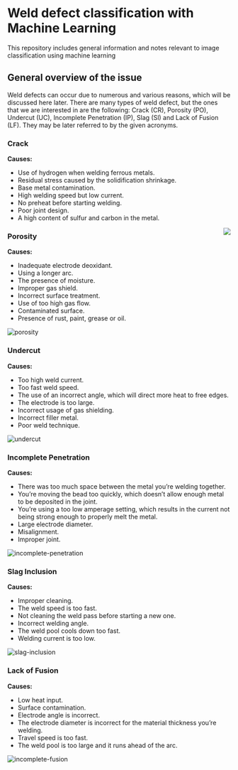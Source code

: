 # Weld defect classification with Machine Learning

This repository includes general information and notes relevant to image classification using machine learning

## General overview of the issue
Weld defects can occur due to numerous and various reasons, which will be discussed here later. There are many types of weld defect, but the ones that we are interested in are the following: Crack (CR), Porosity (PO), Undercut (UC), Incomplete Penetration (IP), Slag (Sl) and Lack of Fusion (LF). They may be later referred to by the given acronyms.

### Crack
**Causes:**
* Use of hydrogen when welding ferrous metals.
* Residual stress caused by the solidification shrinkage.
* Base metal contamination.
* High welding speed but low current.
* No preheat before starting welding.
* Poor joint design.
* A high content of sulfur and carbon in the metal.

<img align="right" src = "https://user-images.githubusercontent.com/63436458/186449212-a5368df4-4b3e-48fa-b5d2-274e8a4a1b8f.png">

### Porosity
**Causes:**
* Inadequate electrode deoxidant.
* Using a longer arc.
* The presence of moisture.
* Improper gas shield.
* Incorrect surface treatment.
* Use of too high gas flow.
* Contaminated surface.
* Presence of rust, paint, grease or oil.

![porosity](https://user-images.githubusercontent.com/63436458/186449919-ac8b945a-4ec9-4d4c-9857-7d832689b69c.png)

### Undercut
**Causes:**
* Too high weld current.
* Too fast weld speed.
* The use of an incorrect angle, which will direct more heat to free edges.
* The electrode is too large.
* Incorrect usage of gas shielding.
* Incorrect filler metal.
* Poor weld technique.

![undercut](https://user-images.githubusercontent.com/63436458/186450108-c3a4a653-6dda-4ab4-995d-c980477be894.png)

### Incomplete Penetration
**Causes:**
* There was too much space between the metal you’re welding together.
* You’re moving the bead too quickly, which doesn’t allow enough metal to be deposited in the joint.
* You’re using a too low amperage setting, which results in the current not being strong enough to properly melt the metal.
* Large electrode diameter.
* Misalignment.
* Improper joint.

![incomplete-penetration](https://user-images.githubusercontent.com/63436458/186450625-99c48018-077f-469d-8142-c2ae25e57f5c.png)

### Slag Inclusion
**Causes:**
* Improper cleaning.
* The weld speed is too fast.
* Not cleaning the weld pass before starting a new one.
* Incorrect welding angle.
* The weld pool cools down too fast.
* Welding current is too low.

![slag-inclusion](https://user-images.githubusercontent.com/63436458/186450667-0a19c2d7-e31f-4c1e-9f2a-c40470f468fb.png)

### Lack of Fusion

**Causes:**
* Low heat input.
* Surface contamination.
* Electrode angle is incorrect.
* The electrode diameter is incorrect for the material thickness you’re welding.
* Travel speed is too fast.
* The weld pool is too large and it runs ahead of the arc.

![incomplete-fusion](https://user-images.githubusercontent.com/63436458/186450882-0b50d468-11ad-4306-b97b-d0b2ecb7e233.png)
